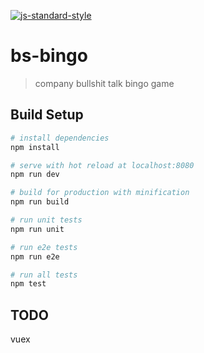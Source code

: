 [![js-standard-style](https://cdn.rawgit.com/feross/standard/master/badge.svg)](https://github.com/feross/standard)

# bs-bingo

> company bullshit talk bingo game

## Build Setup

``` bash
# install dependencies
npm install

# serve with hot reload at localhost:8080
npm run dev

# build for production with minification
npm run build

# run unit tests
npm run unit

# run e2e tests
npm run e2e

# run all tests
npm test
```


## TODO

vuex
